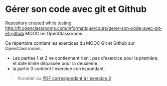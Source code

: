 # Gérer son code avec git et Github

Repository created while testing http://fr.openclassrooms.com/informatique/cours/gerer-son-code-avec-git-et-github MOOC on OpenClassrooms

Ce répertoire contient les exercices du MOOC Git et Github sur OpenClassrooms.

 - Les parties 1 et 2 ne contiennent rien : pas d'exercice pour la première, et date limite dépassée pour la deuxième.
 - la partie 3 contient l'exercice correspondant.


> Accéder au [PDF correspondant à l'exercice 3](partie3/Exercice.pdf)


